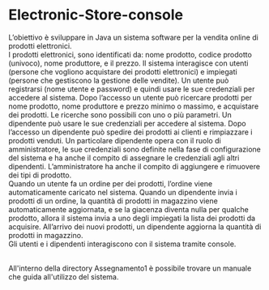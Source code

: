 # Electronic-Store-console

L’obiettivo è sviluppare in Java un sistema software per la vendita online di prodotti elettronici. <br>
I prodotti elettronici, sono identificati da: nome prodotto, codice prodotto (univoco), nome produttore, e il prezzo. 
Il sistema interagisce con utenti (persone che vogliono acquistare dei prodotti elettronici) e impiegati (persone che gestiscono la gestione delle vendite). 
Un utente può registrarsi (nome utente e password) e quindi usare le sue credenziali per accedere al sistema. 
Dopo l’accesso un utente può ricercare prodotti per nome prodotto, nome produttore e prezzo minimo o massimo, e acquistare dei prodotti. 
Le ricerche sono possibili con uno o più parametri. Un dipendente può usare le sue credenziali per accedere al sistema. 
Dopo l’accesso un dipendente può spedire dei prodotti ai clienti e rimpiazzare i prodotti venduti. Un particolare dipendente opera con il ruolo di amministratore, 
le sue credenziali sono definite nella fase di configurazione del sistema e ha anche il compito di assegnare le credenziali agli altri dipendenti. 
L’amministratore ha anche il compito di aggiungere e rimuovere dei tipi di prodotto. <br>
Quando un utente fa un ordine per dei prodotti, l’ordine viene automaticamente caricato nel sistema. 
Quando un dipendente invia i prodotti di un ordine, la quantità di prodotti in magazzino viene automaticamente aggiornata, 
e se la giacenza diventa nulla per qualche prodotto, allora il sistema invia a uno degli impiegati la lista dei prodotti da acquisire. 
All’arrivo dei nuovi prodotti, un dipendente aggiorna la quantità di prodotti in magazzino. <br>
Gli utenti e i dipendenti interagiscono con il sistema tramite console.<br><br>

All'interno della directory Assegnamento1 è possibile trovare un manuale che guida all'utilizzo del sistema.

